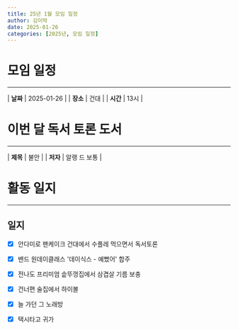 ```yaml
---
title: 25년 1월 모임 일정
author: 김이박
date: 2025-01-26
categories: [2025년, 모임 일정]
---
```


# **모임 일정**
---

| **날짜** | 2025-01-26 |
| **장소** | 건대        |
| **시간** | 13시   |


# **이번 달 독서 토론 도서**
---

| **제목** | 불안 |
| **저자** | 알랭 드 보통   |

# **활동 일지**
---
## **일지**  
  - [x] 안다미로 팬케이크 건대에서 수플레 먹으면서 독서토론
  - [x] 밴드 원데이클래스 '데이식스 - 예뻤어' 합주
  - [x] 전나도 프리미엄 솥뚜껑집에서 삼겹살 기름 보충
  - [x] 건너편 술집에서 하이볼
  - [x] 늘 가던 그 노래방
  - [x] 택시타고 귀가

